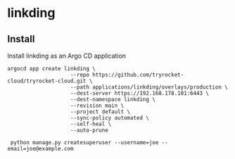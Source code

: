 # linkding

## Install

Install linkding as an Argo CD application

    argocd app create linkding \
                        --repo https://github.com/tryrocket-cloud/tryrocket-cloud.git \
                        --path applications/linkding/overlays/production \
                        --dest-server https://192.168.178.101:6443 \
                        --dest-namespace linkding \
                        --revision main \
                        --project default \
                        --sync-policy automated \
                        --self-heal \
                        --auto-prune

     python manage.py createsuperuser --username=joe --email=joe@example.com
